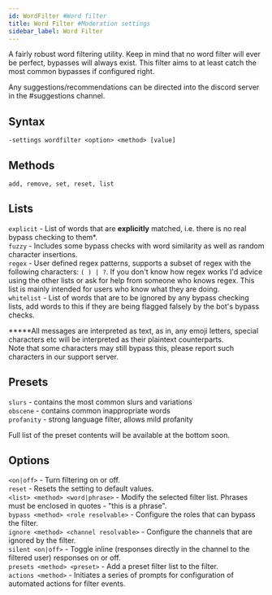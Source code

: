 ```yaml
---
id: WordFilter #Word filter
title: Word Filter #Moderation settings
sidebar_label: Word Filter
---
```


A fairly robust word filtering utility. Keep in mind that no word filter will ever be perfect, bypasses will always exist. This filter aims to at least catch the most common bypasses if configured right.

Any suggestions/recommendations can be directed into the discord server in the #suggestions channel.

## Syntax  
`-settings wordfilter <option> <method> [value]`  

## Methods  
`add, remove, set, reset, list`  

## Lists  
`explicit` - List of words that are **explicitly** matched, i.e. there is no real bypass checking to them\*.  
`fuzzy` - Includes some bypass checks with word similarity as well as random character insertions.  
`regex` - User defined regex patterns, supports a subset of regex with the following characters: `( ) | ?`. If you don't know how regex works I'd advice using the other lists or ask for help from someone who knows regex. This list is mainly intended for users who know what they are doing.  
`whitelist` - List of words that are to be ignored by any bypass checking lists, add words to this if they are being flagged falsely by the bot's bypass checks.  

**\***All messages are interpreted as text, as in, any emoji letters, special characters etc will be interpreted as their plaintext counterparts.  
Note that some characters may still bypass this, please report such characters in our support server.  

## Presets  
`slurs` - contains the most common slurs and variations  
`obscene` - contains common inappropriate words  
`profanity` - strong language filter, allows mild profanity  

Full list of the preset contents will be available at the bottom soon.

## Options  
`<on|off>` - Turn filtering on or off.  
`reset` - Resets the setting to default values.  
`<list> <method> <word|phrase>` - Modify the selected filter list. Phrases must be enclosed in quotes - "this is a phrase".  
`bypass <method> <role resolvable>` - Configure the roles that can bypass the filter.  
`ignore <method> <channel resolvable>` - Configure the channels that are ignored by the filter.  
`silent <on|off>` - Toggle inline (responses directly in the channel to the filtered user) responses on or off.  
`presets <method> <preset>` - Add a preset filter list to the filter.  
`actions <method>` - Initiates a series of prompts for configuration of automated actions for filter events.